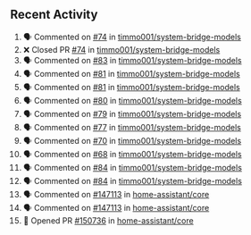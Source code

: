 ## Recent Activity

<!--START_SECTION:activity-->
1. 🗣 Commented on [#74](https://github.com/timmo001/system-bridge-models/issues/74) in [timmo001/system-bridge-models](https://github.com/timmo001/system-bridge-models)
2. ❌ Closed PR [#74](https://github.com/timmo001/system-bridge-models/pull/74) in [timmo001/system-bridge-models](https://github.com/timmo001/system-bridge-models)
3. 🗣 Commented on [#83](https://github.com/timmo001/system-bridge-models/issues/83) in [timmo001/system-bridge-models](https://github.com/timmo001/system-bridge-models)
4. 🗣 Commented on [#81](https://github.com/timmo001/system-bridge-models/issues/81) in [timmo001/system-bridge-models](https://github.com/timmo001/system-bridge-models)
5. 🗣 Commented on [#81](https://github.com/timmo001/system-bridge-models/issues/81) in [timmo001/system-bridge-models](https://github.com/timmo001/system-bridge-models)
6. 🗣 Commented on [#80](https://github.com/timmo001/system-bridge-models/issues/80) in [timmo001/system-bridge-models](https://github.com/timmo001/system-bridge-models)
7. 🗣 Commented on [#79](https://github.com/timmo001/system-bridge-models/issues/79) in [timmo001/system-bridge-models](https://github.com/timmo001/system-bridge-models)
8. 🗣 Commented on [#77](https://github.com/timmo001/system-bridge-models/issues/77) in [timmo001/system-bridge-models](https://github.com/timmo001/system-bridge-models)
9. 🗣 Commented on [#70](https://github.com/timmo001/system-bridge-models/issues/70) in [timmo001/system-bridge-models](https://github.com/timmo001/system-bridge-models)
10. 🗣 Commented on [#68](https://github.com/timmo001/system-bridge-models/issues/68) in [timmo001/system-bridge-models](https://github.com/timmo001/system-bridge-models)
11. 🗣 Commented on [#84](https://github.com/timmo001/system-bridge-models/issues/84) in [timmo001/system-bridge-models](https://github.com/timmo001/system-bridge-models)
12. 🗣 Commented on [#84](https://github.com/timmo001/system-bridge-models/issues/84) in [timmo001/system-bridge-models](https://github.com/timmo001/system-bridge-models)
13. 🗣 Commented on [#147113](https://github.com/home-assistant/core/issues/147113) in [home-assistant/core](https://github.com/home-assistant/core)
14. 🗣 Commented on [#147113](https://github.com/home-assistant/core/issues/147113) in [home-assistant/core](https://github.com/home-assistant/core)
15. 💪 Opened PR [#150736](https://github.com/home-assistant/core/pull/150736) in [home-assistant/core](https://github.com/home-assistant/core)
<!--END_SECTION:activity-->
